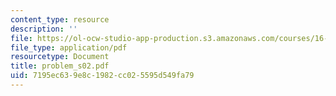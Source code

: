 ```yaml
---
content_type: resource
description: ''
file: https://ol-ocw-studio-app-production.s3.amazonaws.com/courses/16-01-unified-engineering-i-ii-iii-iv-fall-2005-spring-2006/7195ec639e8c1982cc025595d549fa79_problem_s02.pdf
file_type: application/pdf
resourcetype: Document
title: problem_s02.pdf
uid: 7195ec63-9e8c-1982-cc02-5595d549fa79
---
```


